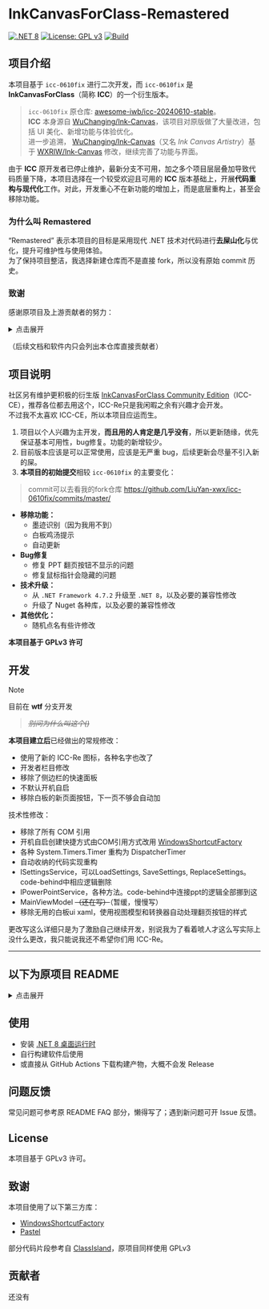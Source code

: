 # InkCanvasForClass-Remastered

[![.NET 8](https://img.shields.io/badge/.NET-8.0-blue?logo=dotnet)](https://dotnet.microsoft.com/en-us/download/dotnet/8.0)
[![License: GPL v3](https://img.shields.io/badge/License-GPLv3-red.svg)](./LICENSE.txt)
[![Build](https://img.shields.io/github/actions/workflow/status/LiuYan-xwx/InkCanvasForClass-Remastered/build.yml?logo=github&label=Build)](https://github.com/LiuYan-xwx/InkCanvasForClass-Remastered/actions)

## 项目介绍

本项目基于 `icc-0610fix` 进行二次开发，而 `icc-0610fix` 是 **InkCanvasForClass**（简称 **ICC**）的一个衍生版本。

> `icc-0610fix` 原仓库: [awesome-iwb/icc-20240610-stable](https://github.com/awesome-iwb/icc-20240610-stable)。  
> **ICC** 本身源自 [WuChanging/Ink-Canvas](https://github.com/WuChanging/Ink-Canvas)，该项目对原版做了大量改进，包括 UI 美化、新增功能与体验优化。  
> 进一步追溯， [WuChanging/Ink-Canvas](https://github.com/WuChanging/Ink-Canvas)（又名 *Ink Canvas Artistry*）基于 [WXRIW/Ink-Canvas](https://github.com/WXRIW/Ink-Canvas) 修改，继续完善了功能与界面。

由于 **ICC** 原开发者已停止维护，最新分支不可用，加之多个项目层层叠加导致代码质量下降，本项目选择在一个较受欢迎且可用的 **ICC** 版本基础上，开展**代码重构与现代化**工作。对此，开发重心不在新功能的增加上，而是底层重构上，甚至会移除功能。

### 为什么叫 Remastered

“Remastered” 表示本项目的目标是采用现代 .NET 技术对代码进行**去屎山化**与优化，提升可维护性与使用体验。    
为了保持项目整洁，我选择新建仓库而不是直接 fork，所以没有原始 commit 历史。

### 致谢

感谢原项目及上游贡献者的努力：  
<details>
<summary>点击展开</summary>

https://github.com/WXRIW  
https://github.com/WuChanging  
https://github.com/douxiba  
https://github.com/Raspberry-Monster  
https://github.com/Kengwang  
https://github.com/jiajiaxd  
https://github.com/clover-yan  
https://github.com/NetheriteBowl  
https://github.com/NotYoojun  
https://github.com/STBBRD  
https://github.com/aaaaaaccd  
https://github.com/Alan-CRL  
https://github.com/3382308510  

</details>

（后续文档和软件内只会列出本仓库直接贡献者）

## 项目说明

社区另有维护更积极的衍生版 [InkCanvasForClass Community Edition](https://github.com/InkCanvasForClass/community)（ICC-CE），推荐各位都去用这个，ICC-Re只是我闲暇之余有兴趣才会开发。  
不过我不太喜欢 ICC-CE，所以本项目应运而生。

1. 项目以个人兴趣为主开发，**而且用的人肯定是几乎没有**，所以更新随缘，优先保证基本可用性，bug修复。功能的新增较少。
2. 目前版本应该是可以正常使用，应该是无严重 bug，后续更新会尽量不引入新的屎。
3. **本项目的初始提交**相较 `icc-0610fix` 的主要变化：
> commit可以去看我的fork仓库 https://github.com/LiuYan-xwx/icc-0610fix/commits/master/
   - **移除功能：**
     - 墨迹识别（因为我用不到）
     - 白板鸡汤提示
     - 自动更新
   - **Bug修复**
     - 修复 PPT 翻页按钮不显示的问题
     - 修复鼠标指针会隐藏的问题  
   - **技术升级：**
     - 从 `.NET Framework 4.7.2` 升级至 `.NET 8`，以及必要的兼容性修改
     - 升级了 Nuget 各种库，以及必要的兼容性修改
   - **其他优化：**
     - 随机点名有些许修改

**本项目基于 GPLv3 许可**

## 开发
> [!note]
> 目前在 **wtf** 分支开发

> ~~*别问为什么叫这个()*~~

**本项目建立后**已经做出的常规修改：
- 使用了新的 ICC-Re 图标，各种名字也改了
- 开发者栏目修改
- 移除了侧边栏的快速面板
- 不默认开机自启
- 移除白板的新页面按钮，下一页不够会自动加

技术性修改：
- 移除了所有 COM 引用
- 开机自启创建快捷方式由COM引用方式改用 [WindowsShortcutFactory](https://github.com/gdivis/WindowsShortcutFactory)
- 各种 System.Timers.Timer 重构为 DispatcherTimer
- 自动收纳的代码实现重构
- ISettingsService，可以LoadSettings, SaveSettings, ReplaceSettings。code-behind中相应逻辑删除
- IPowerPointService，各种方法。code-behind中连接ppt的逻辑全部挪到这
- MainViewModel ~~（还在写）~~（暂缓，慢慢写）
- 移除无用的白板ui xaml，使用视图模型和转换器自动处理翻页按钮的样式

更改写这么详细只是为了激励自己继续开发，别说我为了看着唬人才这么写实际上没什么更改，我只能说我还不希望你们用 ICC-Re。

---

## 以下为原项目 README

<details>
<summary>点击展开</summary>

<div align="center">

<img src="icc.png" width="128">

# icc-0610fix

Elegant by Default. Based on `ChangSakura/InkCanvas` .

**這將會是最後一次基於InkCanvas控件的倔強**

[![UPSTREAM](https://img.shields.io/badge/UpStream-ChangSakura%2FInk--Canvas-red.svg "LICENSE")](https://github.com/ChangSakura/Ink-Canvas)
![Gitea Last Commit](https://img.shields.io/gitea/last-commit/kriastans/InkCanvasForClass?gitea_url=https%3A%2F%2Fgitea.bliemhax.com%2F)
[![LICENSE](https://img.shields.io/badge/License-GPL--3.0-red.svg "LICENSE")](https://gitea.bliemhax.com/kriastans/InkCanvasForClass/src/branch/master/LICENSE)

![Screenshot-1](./Images/icc1.png)
![Screenshot-2](./Images/icc2.png)

</div>

## 公告
该项目皆在基于 旧版 InkCanvasForClass 的基础上进行维护和修复。该项目将于2025年2月16日恢复维护。

## 前言
使用和分發本軟體前，請您應當且務必知曉相關開源協議，本軟體基於 https://github.com/ChangSakura/Ink-Canvas 修改而成，而ICA又基於 https://github.com/WXRIW/Ink-Canvas 修改而成，增添了包括但不限於隱藏到側邊欄等功能，更改了相關UI和軟體操作邏輯。對於墨跡書寫功能以及ICA獨有功能的相關 issue 提出，應優先查閱 https://github.com/WXRIW/Ink-Canvas/issues 。

[直接下載](https://gitea.bliemhax.com/kriastans/InkCanvasForClass/releases "Latest Releases")
——以壓縮檔案形式存儲，便攜版可直接啟動，默認配置適配絕大多數紅外觸摸框的設置。

> ⚠️注意：此項目仍在開發中，只會在發佈正式發行版時提供Release。您可以自行使用VS2022編譯打包後自行使用

## 特性
1. Support Active Pen (支持壓感)
2. 工具欄顯示了每個功能的文字描述
3. 添加了調色盤的顏色
4. 添加了熒光筆支持

## 提示
- 對新功能的有效意見和合理建議，開發者會適時回復並進行開發。本軟體並非商業性質軟體，請勿催促開發者，耐心才能讓功能更少 BUG、更加穩定。
- 此軟體僅用於私人使用，請勿商用。更新也不會很快，如果有能力請PR貢獻程式碼而不是在Issue裡面提問題。
- 歡迎您使用InkCanvas家族的其他成員，包括ICC和ICA的創始者IC以及和ICC差不多的ICA。您的大力宣傳能夠幫助我們的軟件被更多的用戶發現。

## FAQ

### 點擊放映後一翻頁就閃退？
考慮是由於`Microsoft Office`未啟用導致的，請自行啟用

### 放映後畫板程序不會切換到PPT模式？
如果你曾經安裝過`WPS`且在卸載後發現此問題則是由於暫時未確定的問題所導致，可以嘗試重新安裝WPS
> “您好，關於您回饋的情況我們已經回饋技術同學進一步分析哈，辛苦您可以留意後續WPS版本更新哈~” --回復自WPS客服

另外，處在保護（只讀）模式的PPT不會被識別

若因安裝了最新版本的 WPS 而導致無法在 WPS 軟體內進入 PPT 模式，可以嘗試卸載 WPS 後，並清除電腦垃圾、註冊表垃圾、刪除電腦上所有帶 "kingsoft" 名稱的文件夾，重新安裝 WPS 後，（以上步驟可能有多餘步驟），經測試在 WPS 內可以正常進入 PPT 模式。

ICC 可以支持 WPS，但目前無法同時支持 MSOffice 和 WPS。若要啟用 WPS 支持，請確保 WPS 是否在 “配置工具” 中開啟了 “WPS Office 相容第三方系統和軟體” 選項，該項目勾選並應用後，將無法檢測到 MS Office 的COM接口。

如果您安裝了“贛教通”、“暢言智慧課堂”等應用程式，可能會安裝“暢言備課精靈”，可能會導致遺失64為Office COM組建的註冊且目前似乎無法修復（可以切換到新用戶正常使用）。但 WPS Office 可以正常使用。

若要將 ICC 配合 WPS 使用，可打開“WPS 示範”後，前往“文件” - “選項” ，取消勾選“單螢幕幻燈片放映時，顯示放映工具欄”該項，獲得更好的體驗。若要將 ICC 配合 MS Office 使用，可以打開 Powerpoint，前往“選項” ，“高級”，取消勾選“顯示快捷工具欄”，獲得更好的體驗。

### **安裝後**程序無法正常啟動？
請檢查你的電腦上是否安裝了 `.Net Framework 4.7.2` 或更高版本。若沒有，請前往官網下載  

> 遇到各種奇葩逗比問題請重啟應用程式，如果不行請反饋給Dev解決！

## 特別鳴謝

<table>
    <tbody>
        <tr>
            <td align="center" valign="top" width="14.28%"><a href="https://bgithub.xyz/ChangSakura"><img
                        src="https://avatars.githubusercontent.com/u/90511645?v=4" width="100px;"
                        alt="HelloWRC" /><br /><sub><b>ChangSakura</b></sub></a></td>
            <td align="center" valign="top" width="14.28%"><a href="https://bgithub.xyz/WXRIW"><img
                        src="https://avatars.githubusercontent.com/u/62491584?v=4" width="100px;"
                        alt="Doctor-yoi" /><br /><sub><b>WXRIW</b></sub></a></td>
            <td align="center" valign="top" width="14.28%"><a href="https://bgithub.xyz/Alan-CRL"><img
                        src="https://avatars.githubusercontent.com/u/92425617?v=4" width="100px;"
                        alt="姜胤" /><br /><sub><b>Alan-CRL</b></sub></a></td>
        </tr>
    </tbody>
</table>

</details>

## 使用
- 安装 [.NET 8 桌面运行时](https://dotnet.microsoft.com/en-us/download/dotnet/8.0)  
- 自行构建软件后使用
- 或直接从 GitHub Actions 下载构建产物，大概不会发 Release

## 问题反馈

常见问题可参考原 README FAQ 部分，懒得写了；遇到新问题可开 Issue 反馈。

## License
本项目基于 GPLv3 许可。

## 致谢
本项目使用了以下第三方库：
- [WindowsShortcutFactory](https://github.com/gdivis/WindowsShortcutFactory)
- [Pastel](https://github.com/silkfire/Pastel)

部分代码片段参考自 [ClassIsland](https://github.com/ClassIsland/ClassIsland)，原项目同样使用 GPLv3
## 贡献者
还没有
